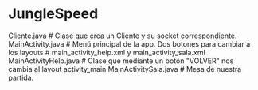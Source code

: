 # JungleSpeed

Cliente.java                    # Clase que crea un Cliente y su socket correspondiente.
MainActivity.java               # Menú principal de la app. Dos botones para cambiar a los layouts
                                # main_activity_help.xml y main_activity_sala.xml
MainActivityHelp.java           # Clase que mediante un botón "VOLVER" nos cambia al layout activity_main
MainActivitySala.java           # Mesa de nuestra partida.
